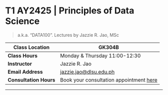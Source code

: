 # T1 AY2425 | Principles of Data Science 
> a.k.a. “DATA100”. Lectures by Jazzie R. Jao, MSc

|**Class Location**|GK304B|
|---|---|
|**Class Hours**|Monday & Thursday 11:00-12:30|
|**Instructor**|Jazzie R. Jao|
|**Email Address**|[jazzie.jao@dlsu.edu.ph](mailto:johnsmith@university.edu)|
|**Consultation Hours**|Book your consultation appointment [here](https://calendar.app.google/BSfuLQgPpSadJ2or9)|

---

